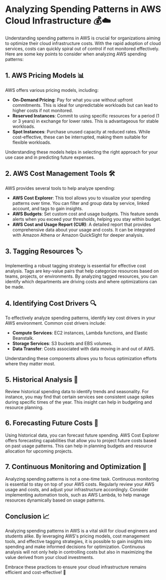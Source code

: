 # Analyzing Spending Patterns in AWS Cloud Infrastructure 💰☁️
Understanding spending patterns in AWS is crucial for organizations aiming to optimize their cloud infrastructure costs. With the rapid adoption of cloud services, costs can quickly spiral out of control if not monitored effectively. Here are some key points to consider when analyzing AWS spending patterns:

## 1. AWS Pricing Models 📊

AWS offers various pricing models, including:

- **On-Demand Pricing**: Pay for what you use without upfront commitments. This is ideal for unpredictable workloads but can lead to higher costs if not monitored.
- **Reserved Instances**: Commit to using specific resources for a period (1 or 3 years) in exchange for lower rates. This is advantageous for stable workloads.
- **Spot Instances**: Purchase unused capacity at reduced rates. While cost-effective, these can be interrupted, making them suitable for flexible workloads.

Understanding these models helps in selecting the right approach for your use case and in predicting future expenses.

## 2. AWS Cost Management Tools 🛠️

AWS provides several tools to help analyze spending:

- **AWS Cost Explorer**: This tool allows you to visualize your spending patterns over time. You can filter and group data by service, linked account, and tags to gain insights.
- **AWS Budgets**: Set custom cost and usage budgets. This feature sends alerts when you exceed your thresholds, helping you stay within budget.
- **AWS Cost and Usage Report (CUR)**: A detailed report that provides comprehensive data about your usage and costs. It can be integrated with Amazon Athena or Amazon QuickSight for deeper analysis.

## 3. Tagging Resources 🏷️

Implementing a robust tagging strategy is essential for effective cost analysis. Tags are key-value pairs that help categorize resources based on teams, projects, or environments. By analyzing tagged resources, you can identify which departments are driving costs and where optimizations can be made.

## 4. Identifying Cost Drivers 🔍

To effectively analyze spending patterns, identify key cost drivers in your AWS environment. Common cost drivers include:

- **Compute Services**: EC2 instances, Lambda functions, and Elastic Beanstalk.
- **Storage Services**: S3 buckets and EBS volumes.
- **Data Transfer**: Costs associated with data moving in and out of AWS.

Understanding these components allows you to focus optimization efforts where they matter most.

## 5. Historical Analysis 📆

Review historical spending data to identify trends and seasonality. For instance, you may find that certain services see consistent usage spikes during specific times of the year. This insight can help in budgeting and resource planning.

## 6. Forecasting Future Costs 🔮

Using historical data, you can forecast future spending. AWS Cost Explorer offers forecasting capabilities that allow you to project future costs based on past usage patterns. This can help in planning budgets and resource allocation for upcoming projects.

## 7. Continuous Monitoring and Optimization 🔄

Analyzing spending patterns is not a one-time task. Continuous monitoring is essential to stay on top of your AWS costs. Regularly review your AWS usage and costs, and adjust your infrastructure accordingly. Consider implementing automation tools, such as AWS Lambda, to help manage resources dynamically based on usage patterns.

## Conclusion 📈

Analyzing spending patterns in AWS is a vital skill for cloud engineers and students alike. By leveraging AWS's pricing models, cost management tools, and effective tagging strategies, it is possible to gain insights into spending and make informed decisions for optimization. Continuous analysis will not only help in controlling costs but also in maximizing the value derived from your cloud investments. 

Embrace these practices to ensure your cloud infrastructure remains efficient and cost-effective! 🚀
